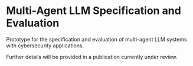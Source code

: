 # Multi-Agent LLM Specification and Evaluation
Prototype for the specification and evaluation of multi-agent LLM systems with cybersecurity applications.

Further details will be provided in a publication currently under review.
